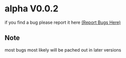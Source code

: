 # alpha V0.0.2

if you find a bug please report it here [\(Report Bugs Here\)](https://github.com/orgs/multi-versel-battle-team/discussions/new?category=bugs)

## Note

most bugs most likely will be pached out in later versions
